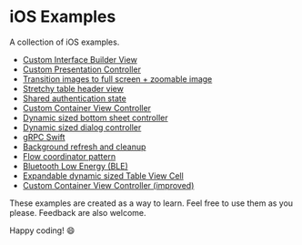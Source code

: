 # iOS Examples

A collection of iOS examples.

- [Custom Interface Builder View](CustomInterfaceBuilderView)
- [Custom Presentation Controller](CustomPresentationController)
- [Transition images to full screen + zoomable image](FullScreenImageTransition)
- [Stretchy table header view](StretchyTableViewHeader)
- [Shared authentication state](SharedAppAuthState)
- [Custom Container View Controller](ContainerViewController)
- [Dynamic sized bottom sheet controller](BottomSheetController)
- [Dynamic sized dialog controller](DialogController)
- [gRPC Swift](GRPCFTW)
- [Background refresh and cleanup](BackgroundCleanup)
- [Flow coordinator pattern](FlowControllerPattern)
- [Bluetooth Low Energy (BLE)](BLEChat)
- [Expandable dynamic sized Table View Cell](ExpandableTableViewCell)
- [Custom Container View Controller (improved)](ImprovedContainerViewController)

These examples are created as a way to learn. Feel free to use them as you please.
Feedback are also welcome.

Happy coding! :smile:
